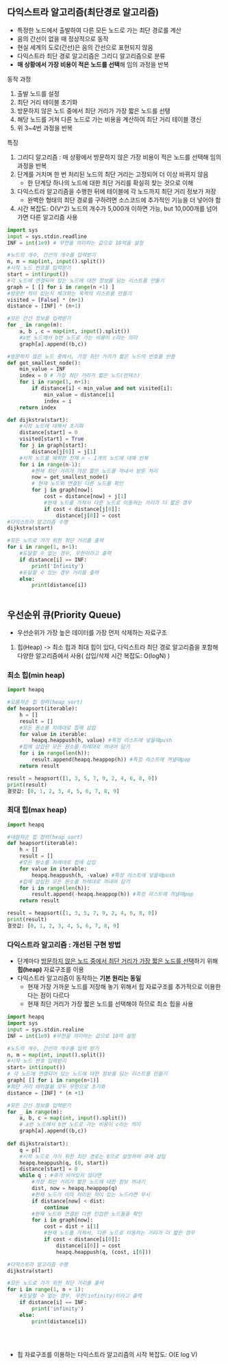 ## 다익스트라 알고리즘(최단경로 알고리즘)

- 특정한 노드에서 출발하여 다른 모든 노드로 가는 최단 경로를 계산
- 음의 간선이 없을 때 정상적으로 동작
- 현실 세계의 도로(간선)은 음의 간선으로 표현되지 않음
- 다익스트라 최단 경로 알고리즘은 그리디 알고리즘으로 분류
- **매 상황에서 가장 비용이 적은 노드를 선택**해 임의 과정을 반복

동작 과정

1. 출발 노드를 설정
2. 최단 거리 테이블 초기화
3. 방문하지 않은 노드 중에서 최단 거리가 가장 짧은 노드를 선탱
4. 해당 노드를 거쳐 다른 노드로 가는 비용을 계산하여 최단 거리 테이블 갱신
5. 위 3~4번 과정을 반복

특징

1. 그리디 알고리즘 : 매 상황에서 방문하지 않은 가장 비용이 적은 노드를 선택해 임의 과정을 반복
2. 단계를 거치며 한 번 처리된 노드의 최단 거리는 고정되어 더 이상 바뀌지 않음
   - 한 단계당 하나의 노드에 대한 최단 거리를 확실히 찾는 것으로 이해
3. 다익스트라 알고리즘을 수행한 뒤에 테이블에 각 노드까지 최단 거리 정보가 저장
   - 완벽한 형태의 최단 경로를 구하려면 소스코드에 추가적인 기능을 더 넣어야 함
4. 시간 복잡도: O(V^2) 노드의 개수가 5,000개 이하면 가능, but 10,000개를 넘어가면 다른 알고리즘 사용

```python
import sys
input = sys.stdin.readline
INF = int(1e9) # 무한을 의미하는 값으로 10억을 설정

#노드의 개수, 간선의 개수를 입력받기
n, m = map(int, input().split())
#시작 노드 번호를 입력받기
start = int(input())
#각 노드에 연결되어 있는 노드에 대한 정보를 담는 리스트를 만들기
graph = [ [] for i in range(n +1) ]
#방문한 적이 있는지 체크하는 목적의 리스트를 만들기
visited = [False] * (n+1)
distance = [INF] * (n+1)

#모든 간선 정보를 입력받기
for _ in range(m):
    a, b , c = map(int, input().split())
    #a번 노드에서 b번 노드로 가는 비용이 c라는 의미
    graph[a].append((b,c))

#방문하지 않은 노드 중에서, 가장 최단 거리가 짧은 노드의 번호를 반환
def get_smallest_node():
    min_value = INF
    index = 0 # 가장 최단 거리가 짧은 노드(인덱스)
    for i in range(1, n+1):
        if distance[i] < min_value and not visited[i]:
            min_value = distance[i]
            index = i
	return index

def dijkstra(start):
    #시작 노드에 대해서 초기화
    distance[start] = 0
    visited[start] = True
    for j in graph[start]:
        distance[j[0]] = j[1]
    #시작 노드를 제외한 전체 n - 1개의 노드에 대해 반복
    for i in range(n-1):
        #현재 최단 거리가 가장 짧은 노드를 꺼내서 방문 처리
        now = get_smallest_node()
        # 현재 노드와 연결된 다른 노드를 확인
        for j in graph[now]:
            cost = distance[now] + j[1]
            #현재 노드를 거쳐서 다른 노드로 이동하는 거리가 더 짧은 경우
            if cost < distance[j[0]]:
                distance[j[0]] = cost
#다익스트라 알고리즘 수행
dijkstra(start)

#모든 노드로 가기 위한 최단 거리를 출력
for i in range(1, n+1):
    #도달할 수 없는 경우, 무한이라고 출력
    if distance[i] == INF:
        print('Infinity')
    #도달할 수 있는 경우 거리를 출력
    else:
        print(distance[i])
            
```



## 우선순위 큐(Priority Queue)

- 우선순위가 가장 높은 데이터를 가장 먼저 삭제하는 자료구조

1. 힙(Heap) -> 최소 힙과 최대 힙이 있다, 다익스트라 최단 경로 알고리즘을 포함해 다양한 알고리즘에서 사용( 삽입/삭제 시간 복잡도: O(logN) )

### 최소 힙(min heap)

```python
import heapq

#오름차순 힙 정력(heap sort)
def heapsort(iterable):
    h = []
    result = []
    #모든 원소를 차례대로 힙에 삽입
    for value in iterable:
        heapq.heappush(h, value) #특정 리스트에 넣을때push
    #힙에 삽입된 모든 원소를 차례대로 꺼내어 담기
    for i in range(len(h)):
        result.append(heapq.heappop(h)) #특정 리스트에 꺼낼때pop
    return result

result = heapsort([1, 3, 5, 7, 9, 2, 4, 6, 8, 0])
print(result)
결괏값: [0, 1, 2, 3, 4, 5, 6, 7, 8, 9]
```

### 최대 힙(max heap)

```python
import heapq

#내림차순 힙 정력(heap sort)
def heapsort(iterable):
    h = []
    result = []
    #모든 원소를 차례대로 힙에 삽입
    for value in iterable:
        heapq.heappush(h, -value) #특정 리스트에 넣을때push
    #힙에 삽입된 모든 원소를 차례대로 꺼내어 담기
    for i in range(len(h)):
        result.append(-heapq.heappop(h)) #특정 리스트에 꺼낼때pop
    return result

result = heapsort([1, 3, 5, 7, 9, 2, 4, 6, 8, 0])
print(result)
결괏값: [0, 1, 2, 3, 4, 5, 6, 7, 8, 9]
```

### 다익스트라 알고리즘 : 개선된 구현 방법

- 단계마다 <u>방문하지 않은 노드 중에서 최단 거리가 가장 짧은 노드를 선택</u>하기 위해 **힙(heap)** 자료구조를 이용
- 다익스트라 알고리즘이 동작하는 **기본 원리는 동일**
  - 현재 가장 가까운 노드를 저장해 놓기 위해서 힙 자료구조를 추가적으로 이용한다는 점이 다르다
  - 현재 최단 거리가 가장 짧은 노드를 선택해야 하므로 최소 힙을 사용

```python
import heapq
import sys
input = sys.stdin.realine
INF = int(1e9) #무한을 의미하는 값으로 10억 설정

#노드의 개수, 간선의 개수를 입력 받기
n, m = map(int, input().split())
#시작 노드 번호 입력받기
start= int(input())
# 각 노드에 연결되어 있는 노드에 대한 정보를 담는 리스트를 만들기
graph[ [] for i in range(n+1)]
#최단 거리 테이블을 모두 무한으로 초기화
distance = [INF] * (n +1)

#모든 간선 정보를 입력받기
for _ in range(m):
    a, b, c = map(int, input().split())
    # a번 노드에서 b번 노드로 가는 비용이 c라는 의미
    graph[a].append((b,c))
    
def dijkstra(start):
    q = p[]
    #시작 노드로 가기 위한 최단 경로는 0으로 설정하여 큐에 삽입
    heapq.heappush(q, (0, start))
    distance[start] = 0
    while q : #큐가 비어있지 않다면
        #가장 최단 거리가 짧은 노드에 대한 정보 꺼내기
        dist, now = heapq.heappop(q)
        #현재 노드가 이미 처리된 적이 있는 노드라면 무시
        if distance[now] < dist:
            continue
        #현재 노드와 연결된 다른 인접한 노드들을 확인
        for i in graph[now]:
            cost = dist + i[1]
            #현재 노드를 거쳐서, 다른 노드로 이동하는 거리가 더 짧은 경우
            if cost < distance[i[0]]:
                distance[i[0]] = cost
                heapq.heappush(q, (cost, i[0]))

#다익스트라 알고리즘 수행
dijkstra(start)

#모든 노드로 가기 위한 최단 거리를 출력
for i in range(1, n + 1):
    #도달할 수 없는 경우, 무한(infinity)이라고 출력
    if distance[i] == INF:
        print('infinity')
    else:
        print(distance[i])
                
			
    
```

- 힙 자료구조를 이용하는 다익스트라 알고리즘의 시작 복잡도: O(E log V)
